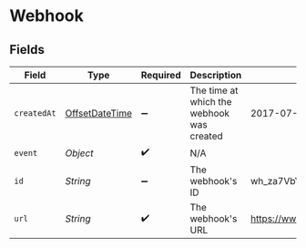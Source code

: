 # Webhook


## Fields

| Field                                                                                     | Type                                                                                      | Required                                                                                  | Description                                                                               | Example                                                                                   |
| ----------------------------------------------------------------------------------------- | ----------------------------------------------------------------------------------------- | ----------------------------------------------------------------------------------------- | ----------------------------------------------------------------------------------------- | ----------------------------------------------------------------------------------------- |
| `createdAt`                                                                               | [OffsetDateTime](https://docs.oracle.com/javase/8/docs/api/java/time/OffsetDateTime.html) | :heavy_minus_sign:                                                                        | The time at which the webhook was created                                                 | 2017-07-21T17:32:28Z                                                                      |
| `event`                                                                                   | *Object*                                                                                  | :heavy_check_mark:                                                                        | N/A                                                                                       |                                                                                           |
| `id`                                                                                      | *String*                                                                                  | :heavy_minus_sign:                                                                        | The webhook's ID                                                                          | wh_za7VbYcSQU2zRgGQXQAm-g                                                                 |
| `url`                                                                                     | *String*                                                                                  | :heavy_check_mark:                                                                        | The webhook's URL                                                                         | https://www.example.com/webhook                                                           |